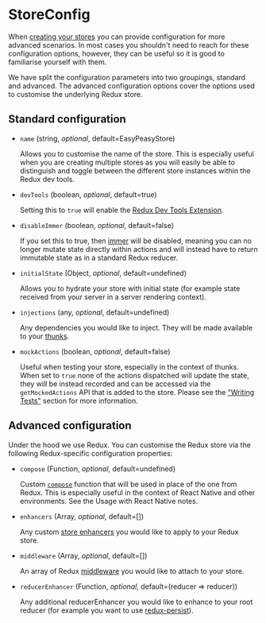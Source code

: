 # StoreConfig

When [creating your stores](/docs/api/create-store) you can provide configuration for more advanced scenarios. In most cases you shouldn't need to reach for these configuration options, however, they can be useful so it is good to familiarise yourself with them.

We have split the configuration parameters into two groupings, standard and advanced. The advanced configuration options cover the options used to customise the underlying Redux store.

## Standard configuration

- `name` (string, *optional*, default=EasyPeasyStore)

  Allows you to customise the name of the store. This is especially useful when you are creating multiple stores as you will easily be able to distinguish and toggle between the different store instances within the Redux dev tools.

- `devTools` (boolean, *optional*, default=true)

  Setting this to `true` will enable the [Redux Dev Tools Extension](https://github.com/zalmoxisus/redux-devtools-extension).

- `disableImmer` (boolean, *optional*, default=false)

  If you set this to true, then [immer](https://github.com/mweststrate/immer) will be disabled, meaning you can no longer mutate state directly within actions and will instead have to return immutable state as in a standard Redux reducer.

- `initialState` (Object, *optional*, default=undefined)

  Allows you to hydrate your store with initial state (for example state received from your server in a server rendering context).

- `injections` (any, *optional*, default=undefined)

  Any dependencies you would like to inject. They will be made available to your [thunks](/docs/api/thunk).

- `mockActions` (boolean, *optional*, default=false)

  Useful when testing your store, especially in the context of thunks. When set to `true` none of the actions dispatched will update the state, they will be instead recorded and can be accessed via the `getMockedActions` API that is added to the store.  Please see the ["Writing Tests"](#writing-tests) section for more information.

## Advanced configuration

Under the hood we use Redux. You can customise the Redux store via the following Redux-specific configuration properties:

- `compose` (Function, *optional*, default=undefined)

  Custom [`compose`](https://redux.js.org/api/compose) function that will be used in place of the one from Redux. This is especially useful in the context of React Native and other environments. See the Usage with React Native notes.

- `enhancers` (Array, *optional*, default=[])

  Any custom [store enhancers](https://redux.js.org/glossary#store-enhancer) you would like to apply to your Redux store.

- `middleware` (Array, *optional*, default=[])

  An array of Redux [middleware](https://redux.js.org/glossary#middleware) you would like to attach to your store.

- `reducerEnhancer` (Function, *optional*, default=(reducer => reducer))

  Any additional reducerEnhancer you would like to enhance to your root reducer (for example you want to use [redux-persist](https://github.com/rt2zz/redux-persist)).
